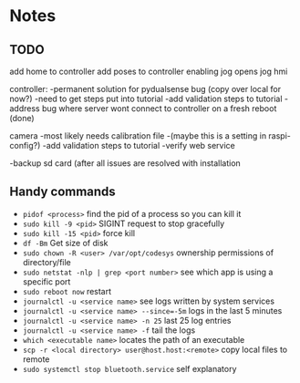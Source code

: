 # Notes

## TODO
add home to controller
add poses to controller
enabling jog opens jog hmi

controller:
	-permanent solution for pydualsense bug (copy over local for now?)
	-need to get steps put into tutorial
	-add validation steps to tutorial
	-address bug where server wont connect to controller on a fresh reboot (done)

camera
	-most likely needs calibration file
	-(maybe this is a setting in raspi-config?)
	-add validation steps to tutorial
	-verify web service

-backup sd card (after all issues are resolved with installation

## Handy commands
- `pidof <process>` find the pid of a process so you can kill it
- `sudo kill -9 <pid>` SIGINT request to stop gracefully
- `sudo kill -15 <pid>` force kill
- `df -Bm` Get size of disk
- `sudo chown -R <user> /var/opt/codesys` ownership permissions of directory/file
- `sudo netstat -nlp | grep <port number>` see which app is using a specific port
- `sudo reboot now` restart
- `journalctl -u <service name>` see logs written by system services
- `journalctl -u <service name> --since=-5m` logs in the last 5 minutes
- `journalctl -u <service name> -n 25` last 25 log entries
- `journalctl -u <service name> -f` tail the logs
- `which <executable name>` locates the path of an executable
- `scp -r <local directory> user@host.host:<remote>` copy local files to remote
- `sudo systemctl stop bluetooth.service` self explanatory